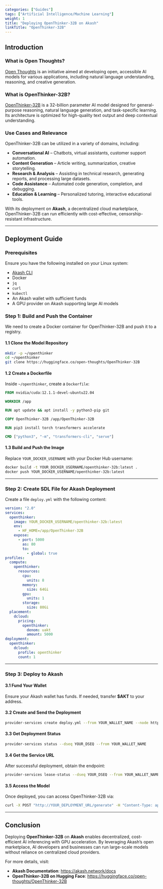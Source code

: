 ```yaml
---
categories: ["Guides"]
tags: ["Artificial Intelligence/Machine Learning"]
weight: 1
title: "Deploying OpenThinker-32B on Akash"
linkTitle: "OpenThinker-32B"
---
```


## Introduction

### What is Open Thoughts?
[Open Thoughts](https://huggingface.co/open-thoughts) is an initiative aimed at developing open, accessible AI models for various applications, including natural language understanding, reasoning, and creative generation.

### What is OpenThinker-32B?
[OpenThinker-32B](https://huggingface.co/open-thoughts/OpenThinker-32B) is a 32-billion parameter AI model designed for general-purpose reasoning, natural language generation, and task-specific learning. Its architecture is optimized for high-quality text output and deep contextual understanding.

### Use Cases and Relevance
OpenThinker-32B can be utilized in a variety of domains, including:
- **Conversational AI** – Chatbots, virtual assistants, customer support automation.
- **Content Generation** – Article writing, summarization, creative storytelling.
- **Research & Analysis** – Assisting in technical research, generating reports, and processing large datasets.
- **Code Assistance** – Automated code generation, completion, and debugging.
- **Education & Learning** – Personalized tutoring, interactive educational tools.

With its deployment on **Akash**, a decentralized cloud marketplace, OpenThinker-32B can run efficiently with cost-effective, censorship-resistant infrastructure.

---

## Deployment Guide

### Prerequisites
Ensure you have the following installed on your Linux system:

- [Akash CLI](/docs/getting-started/quickstart-guides/akash-cli/)
- Docker
- `jq`
- `curl`
- `kubectl`
- An Akash wallet with sufficient funds
- A GPU provider on Akash supporting large AI models

### Step 1: Build and Push the Container
We need to create a Docker container for OpenThinker-32B and push it to a registry.

#### 1.1 Clone the Model Repository
```sh
mkdir -p ~/openthinker
cd ~/openthinker
git clone https://huggingface.co/open-thoughts/OpenThinker-32B
```

#### 1.2 Create a Dockerfile
Inside `~/openthinker`, create a `Dockerfile`:

```dockerfile
FROM nvidia/cuda:12.1.1-devel-ubuntu22.04

WORKDIR /app

RUN apt update && apt install -y python3-pip git

COPY OpenThinker-32B /app/OpenThinker-32B

RUN pip3 install torch transformers accelerate

CMD ["python3", "-m", "transformers-cli", "serve"]
```

#### 1.3 Build and Push the Image
Replace `YOUR_DOCKER_USERNAME` with your Docker Hub username:

```sh
docker build -t YOUR_DOCKER_USERNAME/openthinker-32b:latest .
docker push YOUR_DOCKER_USERNAME/openthinker-32b:latest
```

---

### Step 2: Create SDL File for Akash Deployment
Create a file `deploy.yml` with the following content:

```yaml
version: "2.0"
services:
  openthinker:
    image: YOUR_DOCKER_USERNAME/openthinker-32b:latest
    env:
      - HF_HOME=/app/OpenThinker-32B
    expose:
      - port: 5000
        as: 80
        to:
          - global: true
profiles:
  compute:
    openthinker:
      resources:
        cpu:
          units: 8
        memory:
          size: 64Gi
        gpu:
          units: 1
        storage:
          size: 80Gi
  placement:
    dcloud:
      pricing:
        openthinker:
          denom: uakt
          amount: 5000
deployment:
  openthinker:
    dcloud:
      profile: openthinker
      count: 1
```

---

### Step 3: Deploy to Akash

#### 3.1 Fund Your Wallet
Ensure your Akash wallet has funds. If needed, transfer **$AKT** to your address.

#### 3.2 Create and Send the Deployment
```sh
provider-services create deploy.yml --from YOUR_WALLET_NAME --node https://rpc.akash.network:443
```

#### 3.3 Get Deployment Status
```sh
provider-services status --dseq YOUR_DSEQ --from YOUR_WALLET_NAME
```

#### 3.4 Get the Service URL
After successful deployment, obtain the endpoint:
```sh
provider-services lease-status --dseq YOUR_DSEQ --from YOUR_WALLET_NAME | jq -r '.services.openthinker.uri'
```

#### 3.5 Access the Model
Once deployed, you can access OpenThinker-32B via:
```sh
curl -X POST "http://YOUR_DEPLOYMENT_URL/generate" -H "Content-Type: application/json" -d '{"prompt": "Hello, how are you?"}'
```

---

## Conclusion
Deploying **OpenThinker-32B** on **Akash** enables decentralized, cost-efficient AI inferencing with GPU acceleration. By leveraging Akash’s open marketplace, AI developers and businesses can run large-scale models without reliance on centralized cloud providers.

For more details, visit:
- **Akash Documentation**: https://akash.network/docs
- **OpenThinker-32B on Hugging Face**: https://huggingface.co/open-thoughts/OpenThinker-32B
